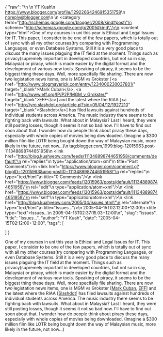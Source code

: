{
  "raw": "<entry>\n  <author>\n    <name>YT Kuah</name>\n    <uri>https://www.blogger.com/profile/12922664246915351758</uri>\n    <email>noreply@blogger.com</email>\n  </author>\n  <category term=\"http://schemas.google.com/blogger/2008/kind#post\"\n    scheme=\"http://schemas.google.com/g/2005#kind\"/>\n  <content type=\"html\">One of my courses in uni this year is Ethical and Legal Issues for IT. This paper, I consider to be one of the few papers, which is totally out of sync with all my other courses(try comparing with Programming Languages, or even Database Systems. Still it is a very good place to discuss the many issues plaguing the IT field at the moment. Things such as privacy(supremely important in developed countries, but not so in say, Malaysia) or piracy, which is made easier by the digital format and the development of various new tools. Speaking of piracy, it seems to be the biggest thing these days. Well, more specifally file sharing. There are now two legistation news items, one is MGM vs Grokster [&lt;a href=&quot;http://www.blogmaverick.com/entry/1234000230037801/&quot; target=&quot;_blank&quot;&gt;Mark Cuban&lt;/a&gt;, &lt;a href=&quot;http://www.eff.org/IP/P2P/MGM_v_Grokster/&quot; target=&quot;_blank&quot;&gt;EFF&lt;/a&gt;] and the latest where the RIAA [&lt;a href=&quot;http://yro.slashdot.org/article.pl?sid=05/04/12/1927210&quot; target=&quot;_blank&quot;&gt;Slashdot&lt;/a&gt;] has filed lawsuits against hundreds of individual students across America. The music industry there seems to be fighting back with lawsuits. What about in Malaysia? Last I heard, they were still posting losses, though it seems it not so bad now. I'll have to find out soon about that. I wonder how do people think about piracy these days, especially with whole copies of movies being downloaded. (Imagine a $300 million film like LOTR being bought down the way of Malaysian music, more likely in the future, not now...)</content>\n  <id>tag:blogger.com,1999:blog-12015963.post-111348898744651958</id>\n  <link href=\"http://blog.kuahyeow.com/feeds/111348898744651958/comments/default\"\n    rel=\"replies\"\n    type=\"application/atom+xml\"\n    title=\"Post Comments\"/>\n  <link href=\"https://www.blogger.com/comment.g?blogID=12015963&amp;postID=111348898744651958\"\n    rel=\"replies\"\n    type=\"text/html\"\n    title=\"0 Comments\"/>\n  <link href=\"https://www.blogger.com/feeds/12015963/posts/default/111348898744651958\"\n    rel=\"edit\"\n    type=\"application/atom+xml\"/>\n  <link href=\"https://www.blogger.com/feeds/12015963/posts/default/111348898744651958\"\n    rel=\"self\"\n    type=\"application/atom+xml\"/>\n  <link href=\"http://blog.kuahyeow.com/2005/04/issues.html\"\n    rel=\"alternate\"\n    type=\"text/html\"\n    title=\"Issues...\"/>\n  <published>2005-04-15T02:12:00+12:00</published>\n  <title type=\"text\">Issues...</title>\n  <updated>2005-04-15T02:37:15.03+12:00</updated>\n</entry>",
  "slug": "issues",
  "title": "Issues...",
  "author": "YT Kuah",
  "date": "2005-04-15T02:12:00+12:00",
  "tags": [

  ]
}

One of my courses in uni this year is Ethical and Legal Issues for IT. This paper, I consider to be one of the few papers, which is totally out of sync with all my other courses(try comparing with Programming Languages, or even Database Systems. Still it is a very good place to discuss the many issues plaguing the IT field at the moment. Things such as privacy(supremely important in developed countries, but not so in say, Malaysia) or piracy, which is made easier by the digital format and the development of various new tools. Speaking of piracy, it seems to be the biggest thing these days. Well, more specifally file sharing. There are now two legistation news items, one is MGM vs Grokster [<a href="http://www.blogmaverick.com/entry/1234000230037801/" target="_blank">Mark Cuban</a>, <a href="http://www.eff.org/IP/P2P/MGM_v_Grokster/" target="_blank">EFF</a>] and the latest where the RIAA [<a href="http://yro.slashdot.org/article.pl?sid=05/04/12/1927210" target="_blank">Slashdot</a>] has filed lawsuits against hundreds of individual students across America. The music industry there seems to be fighting back with lawsuits. What about in Malaysia? Last I heard, they were still posting losses, though it seems it not so bad now. I'll have to find out soon about that. I wonder how do people think about piracy these days, especially with whole copies of movies being downloaded. (Imagine a $300 million film like LOTR being bought down the way of Malaysian music, more likely in the future, not now...)